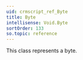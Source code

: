 ```yaml
---
uid: crmscript_ref_Byte
title: Byte
intellisense: Void.Byte
sortOrder: 133
so.topic: reference
---
```



This class represents a byte.
